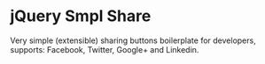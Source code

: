 jQuery Smpl Share
=================

Very simple (extensible) sharing buttons boilerplate for developers, supports: Facebook, Twitter, Google+ and Linkedin.
